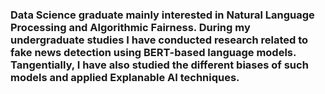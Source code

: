 ### Data Science graduate mainly interested in Natural Language Processing and Algorithmic Fairness. During my undergraduate studies I have conducted research related to fake news detection using BERT-based language models. Tangentially, I have also studied the different biases of such models and applied Explanable AI techniques.

<!--
**MiguelClaramunt/MiguelClaramunt** is a ✨ _special_ ✨ repository because its `README.md` (this file) appears on your GitHub profile.

Here are some ideas to get you started:

- 🔭 I’m currently working on ...
- 🌱 I’m currently learning ...
- 👯 I’m looking to collaborate on ...
- 🤔 I’m looking for help with ...
- 💬 Ask me about ...
- 📫 How to reach me: ...
- 😄 Pronouns: ...
- ⚡ Fun fact: ...
-->
